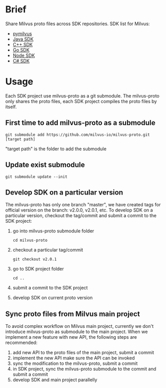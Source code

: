 # Brief
Share Milvus proto files across SDK repositories.
SDK list for Milvus:
- [pymilvus](https://github.com/milvus-io/pymilvus)
- [Java SDK](https://github.com/milvus-io/milvus-sdk-java)
- [C++ SDK](https://github.com/milvus-io/milvus-sdk-cpp)
- [Go SDK](https://github.com/milvus-io/milvus-sdk-go)
- [Node SDK](https://github.com/milvus-io/milvus-sdk-node)
- [C# SDK](https://github.com/milvus-io/milvus-sdk-csharp)


# Usage
Each SDK project use milvus-proto as a git submodule. The milvus-proto only shares the proto files, each SDK project compiles the proto files by itself.

## First time to add milvus-proto as a submodule

```git submodule add https://github.com/milvus-io/milvus-proto.git [target path]```

"target path" is the folder to add the submodule 

## Update exist submodule

```git submodule update --init```

## Develop SDK on a particular version
The milvus-proto has only one branch "master", we have created tags for official version on the branch: v2.0.0, v2.0.1, etc.
To develop SDK on a particular version, checkout the tag/commit and submit a commit to the SDK project:

1. go into milvus-proto submodule folder
   
    ```cd milvus-proto```

2. checkout a particular tag/commit
   
    ```git checkout v2.0.1```

3. go to SDK project folder

    ```cd ..```

4. submit a commit to the SDK project
5. develop SDK on current proto version

## Sync proto files from Milvus main project
To avoid complex workflow on Milvus main project, currently we don't introduce milvus-proto as submodule to the main project.
When we implement a new feature with new API, the following steps are recommended:

1. add new API to the proto files of the main project, submit a commit
2. implement the new API make sure the API can be invoked
3. sync the modification to the milvus-proto, submit a commit
4. in SDK project, sync the milvus-proto submodule to the commit and submit a commit
5. develop SDK and main project parallelly
